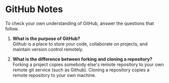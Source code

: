 # GitHub Notes

To check your own understanding of GitHub, answer the questions that follow.

1. **What is the purpose of GitHub?**  
Github is a place to store your code, collaborate on projects, and maintain version control remotely.

2. **What is the difference between forking and cloning a repository?**  
Forking a project copies somebody else's remote repository to your own remote git service (such as Github). Cloning a repository copies a remote repository to your own machine.